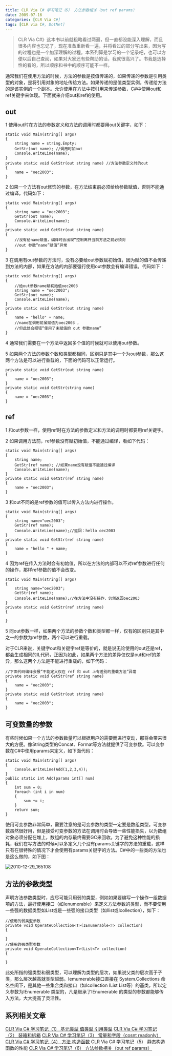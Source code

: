 ```yaml
---
title: CLR Via C# 学习笔记（6） 方法参数相关（out ref params）
date: 2009-07-16
categories: [CLR Via C#]
tags: [CLR via C#, DotNet]
---
```


> CLR Via C#》这本书以前就粗略看过两遍，但一直都没能深入理解，而且很多内容也忘记了，现在准备重新看一遍，并将看过的部分写出来，因为写的过程也是一个加深理解的过程。本系列算是学习的一个记录吧，也可以方便以后自己查阅，如果对大家还有些帮助的话，我就很高兴了。书我是选择性的看的，所以顺序和书中的顺序可能不一样。

通常我们在使用方法的时候，方法的参数是按值传递的，如果传递的参数是引用类型的对象，是将引用对象的地址传给方法。如果传递的是值类型实例，传递给方法的是该实例的一个副本。允许使用在方法中按引用来传递参数，C#中使用out和ref关键字来体现。下面就来介绍out和ref的使用。

## out

1 使用out时在方法的参数定义和方法的调用时都要用out关键字，如下：

```
static void Main(string[] args)
{
    string name = string.Empty;
    GetStr(out name); //调用时加out
    Console.WriteLine(name);
}
private static void GetStr(out string name) //方法参数定义时的out
{
    name = "oec2003";
}
```

2 如果一个方法有out修饰的参数，在方法结束前必须给给参数赋值，否则不能通过编译，代码如下：

```
static void Main(string[] args)
{
    string name = "oec2003";
    GetStr(out name);
    Console.WriteLine(name);
}
private static void GetStr(out string name)
{
    //没有给name赋值，编译时会出现“控制离开当前方法之前必须对
    //out 参数“name”赋值”异常
}
```

3 在调用有out参数的方法时，没有必要给out参数赋初始值，因为赋的值不会传递到方法的内部，如果在方法的内部要强行使用out参数会有编译错误。代码如下：

```
static void Main(string[] args)
{
    //给out参数name赋初始值oec2003
    string name = "oec2003";
    GetStr(out name);
    Console.WriteLine(name);
}
private static void GetStr(out string name)
{
    name = "hello" + name;
    //name在调用前虽赋值为oec2003 ，
    //但此处会报错“使用了未赋值的 out 参数name”
}
```

4 通常我们需要在一个方法中返回多个值的时候就可以使用out参数。

5 如果两个方法的参数个数和类型都相同，区别只是其中一个为out参数，那么这两个方法是可以进行重载的，下面的代码可以正常运行。

```
private static void GetStr(out string name)
{
    name = "oec2003";
}
private static void GetStr(string name)
{
    name = "oec2003";
}
```

## ref

1 和out参数一样，使用ref时在方法的参数定义和方法的调用时都要用ref关键字。

2 如果调用方法前，ref参数没有赋初始值，不能通过编译，看如下代码：

```
static void Main(string[] args)
{
    string name;
    GetStr(ref name); //如果name没有赋值不能通过编译
    Console.WriteLine(name);
}
private static void GetStr(ref string name)
{
    name = "oec2003";
}
```

3 和out不同的是ref参数的值可以传入方法内进行操作。

```
static void Main(string[] args)
{
    string name="oec2003";
    GetStr(ref name);
    Console.WriteLine(name);//返回：hello oec2003
}
private static void GetStr(ref string name)
{
    name = "hello " + name;
}
``` 

4 因为ref在传入方法时会有初始值，所以在方法的内部可以不对ref参数进行任何的操作，那样ref参数的值不会改变。

```
static void Main(string[] args)
{
    string name="oec2003";
    GetStr(ref name);
    Console.WriteLine(name);//在方法中没有操作，仍然返回oec2003
}
private static void GetStr(ref string name)
{

}
```

5 同out参数一样，如果两个方法的参数个数和类型都一样，仅有的区别只是其中之一的参数为ref参数，两个可以进行重载。

对于CLR来说，关键字out和关键字ref是等价的，就是说无论使用的out还是ref，都会生成相同的IL代码，正因为如此，如果两个方法的差异仅仅是out和ref的差异，那么这两个方法是不能进行重载的，如下代码：

```
//下面代码编译会报“不能定义仅在 ref 和 out 上有差别的重载方法”异常
private static void GetStr(ref string name)
{
    name = "oec2003";
}
private static void GetStr(out string name)
{
    name = "oec2003";
}
```

## 可变数量的参数

有些时候如果一个方法的参数数量可以根据用户的需要而进行变动，那将会带来很大的方便。像String类型的Concat、Format等方法就提供了可变参数。可以变参数在C#中使用params来定义，如下面代码：

```
static void Main(string[] args)
{
    Console.WriteLine(Add(1,2,3,4));
}
public static int Add(params int[] num)
{
    int sum = 0;
    foreach (int i in num)
    {
        sum += i;
    }
    return sum;
}
```

使用可变参数非常简单，需要注意的是可变参数的类型一定要是数组类型。可变参数虽然很好用，但是接受可变参数的方法在调用时会导致一些性能损失，以为数组对象必须分配在堆上，数组的内存最终需要GC来回收。为了避免这种性能的损耗，我们在写方法的时候可以多定义几个没有params关键字的方法的重载，这样只有在很特殊的情况下才会使用有params关键字的方法。C#中的一些类的方法也是这么做的，如下图：

![2010-12-29_165108](http://oec2003.qiniudn.com/2010-12-29_165108.gif)

## 方法的参数类型

声明方法参数类型时，应尽可能只用弱的类型，例如如果要编写一个操作一组数据项的方法，最好使用接口（如Ienumerable）来定义方法参数的类型，而不要使用一些强的数据类型如List或是一些强的接口类型（如Ilist或Icollection），如下：

```
//使用的弱类型参数
private void OperateCollection<T>(IEnumerable<T> collection)
{ 

}
//使用的强类型参数
private void OperateCollection<T>(List<T> collection)
{

}
```

此处所指的强类型和弱类型，可以理解为类型的层次，如果说父类的层次高于子类，那么层次越高就类型越弱。Iemumerable接口直接在 System.Collections 命名空间下，是其他一些集合类和接口（如Icollection IList List等）的基类，所以定义参数为IEnumerable 类型的，凡是继承了IEnumerable 的类型的参数都能够传入方法，大大提高了灵活性。

## 系列相关文章

[CLR Via C# 学习笔记（1） 基元类型 值类型 引用类型](http://blog.fwhyy.com/2009/06/clr-via-csharp-learning-notes-1-primitive-types/)
[CLR Via C# 学习笔记（2） 装箱和拆箱](http://blog.fwhyy.com/2009/06/clr-via-csharp-learning-notes-2-boxing-and-unboxing/)
[CLR Via C# 学习笔记（3） 常量和字段（cosnt readonly）](http://blog.fwhyy.com/2009/06/clr-via-csharp-learning-notes-3-constants-and-fields/)
[CLR Via C# 学习笔记（4） 方法 构造函数](http://blog.fwhyy.com/2009/07/clr-via-csharp-learning-notes-5-methods-the-constructor/)
CLR Via C# 学习笔记（5） 静态构造函数的性能
[CLR Via C# 学习笔记（6） 方法参数相关（out ref params）](http://blog.fwhyy.com/2009/07/clr-via-csharp-learning-notes-6-the-method-parameters-related/)


